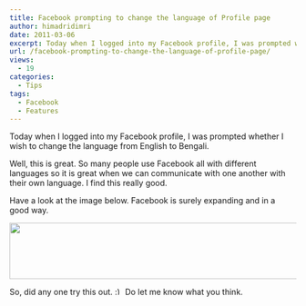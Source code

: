 ```yaml
---
title: Facebook prompting to change the language of Profile page
author: himadridimri
date: 2011-03-06
excerpt: Today when I logged into my Facebook profile, I was prompted whether I wish to change the language from English to Bengali.
url: /facebook-prompting-to-change-the-language-of-profile-page/
views:
  - 19
categories:
  - Tips
tags:
  - Facebook
  - Features
---
```

Today when I logged into my Facebook profile, I was prompted whether I wish to change the language from English to Bengali.

Well, this is great. So many people use Facebook all with different languages so it is great when we can communicate with one another with their own language. I find this really good.

Have a look at the image below. Facebook is surely expanding and in a good way.

[<img class="alignnone size-full wp-image-6048" src="http://cdn.devilsworkshop.org/files/2011/03/Facebook-translate.png" alt="" width="680" height="99" />][1]

So, did any one try this out. <img src="http://devilsworkshop.org/wp-includes/images/smilies/simple-smile.png" alt=":)" class="wp-smiley" style="height: 1em; max-height: 1em;" /> Do let me know what you think.

 [1]: http://cdn.devilsworkshop.org/files/2011/03/Facebook-translate.png
